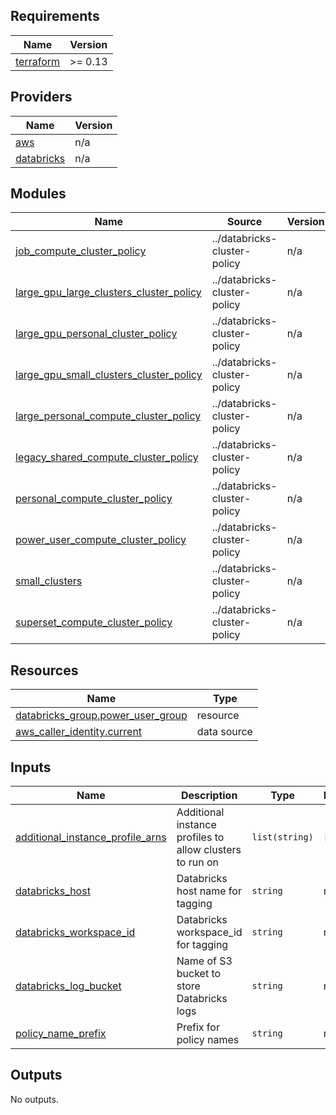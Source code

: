 <!-- START -->
## Requirements

| Name | Version |
|------|---------|
| <a name="requirement_terraform"></a> [terraform](#requirement\_terraform) | >= 0.13 |

## Providers

| Name | Version |
|------|---------|
| <a name="provider_aws"></a> [aws](#provider\_aws) | n/a |
| <a name="provider_databricks"></a> [databricks](#provider\_databricks) | n/a |

## Modules

| Name | Source | Version |
|------|--------|---------|
| <a name="module_job_compute_cluster_policy"></a> [job\_compute\_cluster\_policy](#module\_job\_compute\_cluster\_policy) | ../databricks-cluster-policy | n/a |
| <a name="module_large_gpu_large_clusters_cluster_policy"></a> [large\_gpu\_large\_clusters\_cluster\_policy](#module\_large\_gpu\_large\_clusters\_cluster\_policy) | ../databricks-cluster-policy | n/a |
| <a name="module_large_gpu_personal_cluster_policy"></a> [large\_gpu\_personal\_cluster\_policy](#module\_large\_gpu\_personal\_cluster\_policy) | ../databricks-cluster-policy | n/a |
| <a name="module_large_gpu_small_clusters_cluster_policy"></a> [large\_gpu\_small\_clusters\_cluster\_policy](#module\_large\_gpu\_small\_clusters\_cluster\_policy) | ../databricks-cluster-policy | n/a |
| <a name="module_large_personal_compute_cluster_policy"></a> [large\_personal\_compute\_cluster\_policy](#module\_large\_personal\_compute\_cluster\_policy) | ../databricks-cluster-policy | n/a |
| <a name="module_legacy_shared_compute_cluster_policy"></a> [legacy\_shared\_compute\_cluster\_policy](#module\_legacy\_shared\_compute\_cluster\_policy) | ../databricks-cluster-policy | n/a |
| <a name="module_personal_compute_cluster_policy"></a> [personal\_compute\_cluster\_policy](#module\_personal\_compute\_cluster\_policy) | ../databricks-cluster-policy | n/a |
| <a name="module_power_user_compute_cluster_policy"></a> [power\_user\_compute\_cluster\_policy](#module\_power\_user\_compute\_cluster\_policy) | ../databricks-cluster-policy | n/a |
| <a name="module_small_clusters"></a> [small\_clusters](#module\_small\_clusters) | ../databricks-cluster-policy | n/a |
| <a name="module_superset_compute_cluster_policy"></a> [superset\_compute\_cluster\_policy](#module\_superset\_compute\_cluster\_policy) | ../databricks-cluster-policy | n/a |

## Resources

| Name | Type |
|------|------|
| [databricks_group.power_user_group](https://registry.terraform.io/providers/databricks/databricks/latest/docs/resources/group) | resource |
| [aws_caller_identity.current](https://registry.terraform.io/providers/hashicorp/aws/latest/docs/data-sources/caller_identity) | data source |

## Inputs

| Name | Description | Type | Default | Required |
|------|-------------|------|---------|:--------:|
| <a name="input_additional_instance_profile_arns"></a> [additional\_instance\_profile\_arns](#input\_additional\_instance\_profile\_arns) | Additional instance profiles to allow clusters to run on | `list(string)` | `[]` | no |
| <a name="input_databricks_host"></a> [databricks\_host](#input\_databricks\_host) | Databricks host name for tagging | `string` | n/a | yes |
| <a name="input_databricks_workspace_id"></a> [databricks\_workspace\_id](#input\_databricks\_workspace\_id) | Databricks workspace\_id for tagging | `string` | n/a | yes |
| <a name="input_databricks_log_bucket"></a> [databricks\_log\_bucket](#input\_databricks\_log\_bucket) | Name of S3 bucket to store Databricks logs | `string` | n/a | yes |
| <a name="input_policy_name_prefix"></a> [policy\_name\_prefix](#input\_policy\_name\_prefix) | Prefix for policy names | `string` | n/a | no |

## Outputs

No outputs.
<!-- END -->
